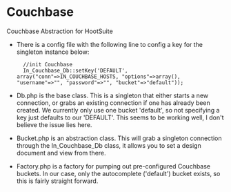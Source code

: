 Couchbase
=========

Couchbase Abstraction for HootSuite

- There is a config file with the following line to config a key for the singleton instance below:

        //init Couchbase
        In_Couchbase_Db::setKey('DEFAULT', array("conn"=>IN_COUCHBASE_HOSTS, "options"=>array(),  "username"=>"", "password"=>"", "bucket"=>"default"));


- Db.php is the base class.
This is a singleton that either starts a new connection, or grabs an existing connection if one has already been created. We currently only use one bucket 'default', so not specifying a key just defaults to our 'DEFAULT'. This seems to be working well, I don't believe the issue lies here.

- Bucket.php is an abstraction class.
This will grab a singleton connection through the In_Couchbase_Db class, it allows you to set a design document and view from there.

- Factory.php is a factory for pumping out pre-configured Couchbase buckets.
In our case, only the autocomplete ('default') bucket exists, so this is fairly straight forward.
